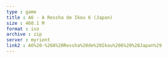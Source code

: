 ```yaml
---
type : game
title : A6 - A Ressha de Ikou 6 (Japan)
size : 460.1 M
format : iso
archive : zip
server : myrient
link2 : A6%20-%20A%20Ressha%20de%20Ikou%206%20%28Japan%29
---
```


